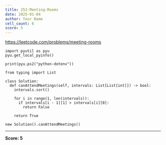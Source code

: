 ```yaml
---
title: 252-Meeting-Rooms
date: 2025-01-04
author: Your Name
cell_count: 6
score: 5
---
```


https://leetcode.com/problems/meeting-rooms


```
import pyutil as pyu
pyu.get_local_pyinfo()
```


```
print(pyu.ps2("python-dotenv"))
```


```
from typing import List
```


```
class Solution:
  def canAttendMeetings(self, intervals: List[List[int]]) -> bool:
    intervals.sort()

    for i in range(1, len(intervals)):
      if intervals[i - 1][1] > intervals[i][0]:
        return False

    return True
```


```
new Solution().canAttendMeetings()
```


---
**Score: 5**